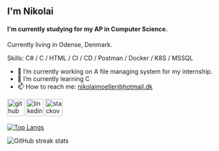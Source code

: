 ## I'm Nikolai
#### I'm currently studying for my AP in Computer Science.

Currently living in Odense, Denmark.

Skills: C# / C / HTML / CI / CD / Postman / Docker / K8S / MSSQL

- 🔭 I’m currently working on A file managing system for my internship. 
- 🌱 I’m currently learning C 
- 📫 How to reach me: nikolaimoeller@hotmail.dk 


[<img src='https://cdn.jsdelivr.net/npm/simple-icons@3.0.1/icons/github.svg' alt='github' height='40'>](https://github.com/Skadefryd21)  [<img src='https://cdn.jsdelivr.net/npm/simple-icons@3.0.1/icons/linkedin.svg' alt='linkedin' height='40'>](https://www.linkedin.com/in/nikolai-pedersen-80460b13b//)  [<img src='https://cdn.jsdelivr.net/npm/simple-icons@3.0.1/icons/stackoverflow.svg' alt='stackoverflow' height='40'>](https://stackoverflow.com/users/20715813/nikolai-m%c3%b8ller)

[![Top Langs](https://github-readme-stats.vercel.app/api/top-langs/?username=Skadefryd21)](https://github.com/anuraghazra/github-readme-stats)

![GitHub streak stats](https://streak-stats.demolab.com/?user=Skadefryd21)  

